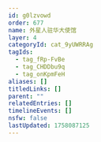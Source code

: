 ```yaml
---
id: g0lzvowd
order: 677
name: 外星人驻华大使馆
layer: 4
categoryId: cat_9yUWRRAg
tagIds:
  - tag_fRp-FvBe
  - tag_CHDDbu9q
  - tag_onKpmFeH
aliases: []
titledLinks: []
parent: ""
relatedEntries: []
timelineEvents: []
nsfw: false
lastUpdated: 1758087125
---
```


